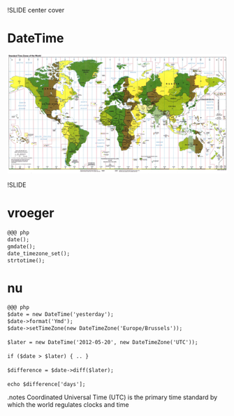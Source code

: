!SLIDE center cover
# DateTime
![background](../img/background-datetime.jpg)

!SLIDE
# vroeger

    @@@ php
    date();
    gmdate();
    date_timezone_set();
    strtotime();

# nu

    @@@ php
    $date = new DateTime('yesterday');
    $date->format('Ymd');
    $date->setTimeZone(new DateTimeZone('Europe/Brussels'));

    $later = new DateTime('2012-05-20', new DateTimeZone('UTC'));

    if ($date > $later) { .. }

    $difference = $date->diff($later);

    echo $difference['days'];

.notes Coordinated Universal Time (UTC) is the primary time standard by which the world regulates clocks and time